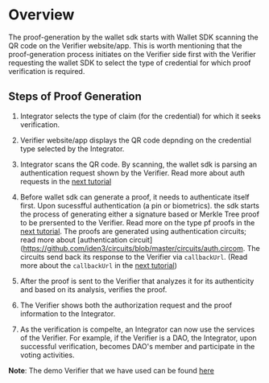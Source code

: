 # Overview

The proof-generation by the wallet sdk starts with Wallet SDK scanning the QR code on the Verifier website/app. This is worth mentioning that the proof-generation process  initiates on the Verifier side first with the Verifier requesting the wallet SDK to select the type of credential for which proof verification is required.

## Steps of Proof Generation 

1. Integrator selects the type of claim (for the credential) for which it seeks verification.

2. Verifier website/app displays the QR code depnding on the credential type selected by the Integrator. 

3. Integrator scans the QR code. By scanning, the wallet sdk is parsing an authentication request shown by the Verifier. Read more about auth requests in the [next tutorial](./types-of-auth-requests-and-proofs.md)


4. Before wallet sdk can generate a proof, it needs to authenticate itself first. Upon sucessfful authentication (a pin or biometrics). the sdk starts the process of generating  either a signature based or Merkle Tree proof to be prersented to the Verifier. Read more on the type pf proofs in the [next tutorial](./types-of-auth-requests-and-proofs.md). The proofs are generated using authentication circuits; read more about [authentication circuit](https://github.com/iden3/circuits/blob/master/circuits/auth.circom. The circuits send back its response to the Verifier via `callbackUrl`. (Read more about the `callbackUrl` in the [next tutorial](./types-of-auth-requests-and-proofs.md))

6. After the proof is sent to the Verifier that analyzes it for its authenticity and based on its analysis, verifies the proof. 

7. The Verifier shows both the authorization request and the proof information to the Integrator. 

8. As the verification is compelte, an Integrator can now use the services of the Verifier. For example, if the Verifier is a DAO, the Integrator, upon successful verification, becomes DAO's member and participate in the voting activities.  

**Note**: The demo Verifier that we have used can be found [here]( https://verifier.polygonid.me/)



